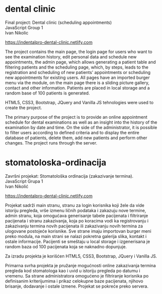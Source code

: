 # dental clinic

Final project: Dental clinic (scheduling appointments)<br>
JavaScript Group 1 <br>
Ivan Nikolic

https://indentalpro-dental-clinic.netlify.com

The project contains the main page, the login page for users who want to see the examination history, edit personal data and schedule new appointments, the admin page, which allows generating a patient table and filtering patients and the scheduling page, which, by steps, leads to the registration and scheduling of new patients' appointments or scheduling new appointments for existing users. All pages have an imported burger menu via the module, on the main page there is a sliding picture gallery, contact and other information.
Patients are placed in local storage and a random base of 100 patients is generated.

HTML5, CSS3, Bootstrap, JQuery and Vanilla JS tehnologies were used to create the project.

The primary purpose of the project is to provide an online appointment schedule for dental examinations as well as an insight into the history of the examination by date and time. On the side of the administrator, it is possible to filter users according to defined criteria and to display the entire database of patients, delete them, add new patients and perform other changes. The project runs through the server.

# stomatoloska-ordinacija

Završni projekat: Stomatološka ordinacija (zakazivanje termina).<br>
JavaScript Grupa 1<br>
Ivan Nikolić

https://indentalpro-dental-clinic.netlify.com

Projekat sadrži main stranu, stranu za login korisnika koji žele da vide istoriju pregleda, vrše izmenu ličnih podataka i zakazuju nove termine, admin stranu, koja omogućava generisanje tabele pacijenata i filtriranje pacijenata i stranu zakazivanja, koja po koracima vodi ka registrovanju i zakazivanju termina novih pacijenata ili zakazivanju novih termina za ulogovane postojeće korisnike. Sve strane imaju importovan burger meni preko modula, na main strani se nalazi pokretna galerija slika, kontakt i ostale informacije.
Pacijenti se smeštaju u local storage i izgenerisana je random baza od 100 pacijenata koja se naknadno dopunjuje. 

Za izradu projekta je korišćen HTML5, CSS3, Bootstrap, JQuery i Vanilla JS.  

Primarna svrha projekta je pružanje mogućnosti online zakazivanja termina pregleda kod stomatologa kao i uvid u istoriju pregleda po datumu i vremenu. Sa strane administratora omogućeno je filtriranje korisnika po definisanim kriterijumima i prikaz celokupne baze pacijenata, njihovo brisanje, dodavanje i ostale izmene. Projekat se pokreće preko servera.





